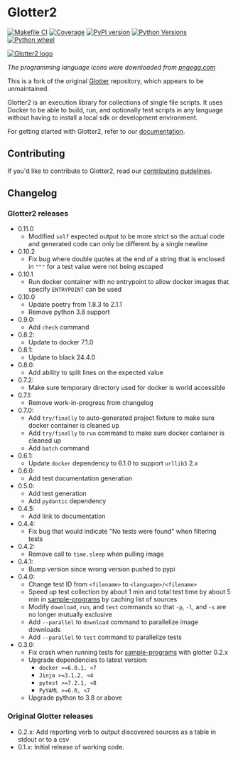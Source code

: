 # Glotter2

[![Makefile CI](https://github.com/rzuckerm/glotter2/actions/workflows/makefile.yml/badge.svg)](https://github.com/rzuckerm/glotter2/actions/workflows/makefile.yml)
[![Coverage](https://rzuckerm.github.io/glotter2/badge.svg)](https://rzuckerm.github.io/glotter2/html_cov)
[![PyPI version](https://img.shields.io/pypi/v/glotter2)](https://pypi.org/project/glotter2)
[![Python Versions](https://img.shields.io/pypi/pyversions/poetry)](https://pypi.org/project/glotter2)
[![Python wheel](https://img.shields.io/pypi/wheel/glotter2)](https://pypi.org/project/glotter2)

[![Glotter2 logo](https://rzuckerm.github.io/glotter2/_static/glotter2_small.png)](https://rzuckerm.github.io/glotter2/)

*The programming language icons were downloaded from [pngegg.com](https://www.pngegg.com/)*

This is a fork of the original [Glotter](https://github.com/auroq/glotter) repository, which
appears to be unmaintained.

Glotter2 is an execution library for collections of single file scripts. It uses Docker to be able to build, run, and optionally test scripts in any language without having to install a local sdk or development environment.

For getting started with Glotter2, refer to our [documentation](https://rzuckerm.github.io/glotter2/).

## Contributing

If you'd like to contribute to Glotter2, read our [contributing guidelines](./CONTRIBUTING.md).

## Changelog

### Glotter2 releases

* 0.11.0
  * Modified `self` expected output to be more strict so the actual code and
    generated code can only be different by a single newline
* 0.10.2
  * Fix bug where double quotes at the end of a string that is enclosed
    in `"""` for a test value were not being escaped
* 0.10.1
  * Run docker container with no entrypoint to allow docker images that
    specify `ENTRYPOINT` can be used
* 0.10.0
  * Update poetry from 1.8.3 to 2.1.1
  * Remove python 3.8 support
* 0.9.0:
  * Add `check` command
* 0.8.2:
  * Update to docker 7.1.0
* 0.8.1:
  * Update to black 24.4.0
* 0.8.0:
  * Add ability to split lines on the expected value
* 0.7.2:
  * Make sure temporary directory used for docker is world accessible
* 0.7.1:
  * Remove work-in-progress from changelog
* 0.7.0:
  * Add `try/finally` to auto-generated project fixture to make sure docker
    container is cleaned up
  * Add `try/finally` to `run` command to make sure docker container is
    cleaned up
  * Add `batch` command
* 0.6.1:
  * Update `docker` dependency to 6.1.0 to support `urllib3` 2.x
* 0.6.0:
  * Add test documentation generation
* 0.5.0:
  * Add test generation
  * Add `pydantic` dependency
* 0.4.5:
  * Add link to documentation
* 0.4.4:
  * Fix bug that would indicate "No tests were found" when filtering tests
* 0.4.2:
  * Remove call to `time.sleep` when pulling image
* 0.4.1:
  * Bump version since wrong version pushed to pypi
* 0.4.0:
  * Change test ID from `<filename>` to `<language>/<filename>`
  * Speed up test collection by about 1 min and total test time by about
    5 min in [sample-programs][sample-programs] by caching list of sources
  * Modify `download`, `run`, and `test` commands so that `-p`, `-l`, and
    `-s` are no longer mutually exclusive
  * Add `--parallel` to `download` command to parallelize image downloads
  * Add `--parallel` to `test` command to parallelize tests
* 0.3.0:
  * Fix crash when running tests for [sample-programs][sample-programs]
    with glotter 0.2.x
  * Upgrade dependencies to latest version:
    * `docker >=6.0.1, <7`
    * `Jinja >=3.1.2, <4`
    * `pytest >=7.2.1, <8`
    * `PyYAML >=6.0, <7`
  * Upgrade python to 3.8 or above

### Original Glotter releases

* 0.2.x: Add reporting verb to output discovered sources as a table in stdout or to a csv
* 0.1.x: Initial release of working code.

[sample-programs]: https://github.com/TheRenegadeCoder/sample-programs
